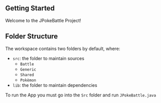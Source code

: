 ## Getting Started

Welcome to the JPokeBattle Project!

## Folder Structure

The workspace contains two folders by default, where:

- `src`: the folder to maintain sources
    - `Battle`
    - `Generic`
    - `Shared`
    - `Pokèmon`
- `lib`: the folder to maintain dependencies

To run the App you must go into the  `Src`  folder and run  `JPokeBattle.java` 

